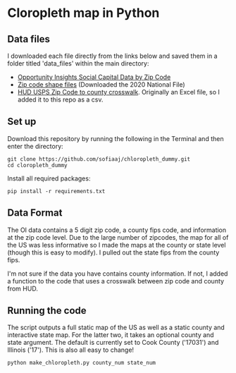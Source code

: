 # Cloropleth map in Python

## Data files

I downloaded each file directly from the links below and saved them in a folder titled 'data_files' within the main directory:

* [Opportunity Insights Social Capital Data by Zip Code](https://data.humdata.org/dataset/85ee8e10-0c66-4635-b997-79b6fad44c71/resource/ab878625-279b-4bef-a2b3-c132168d536e/download/social_capital_zip.csv)
* [Zip code shape files](https://www.census.gov/cgi-bin/geo/shapefiles/index.php?year=2020&layergroup=ZIP+Code+Tabulation+Areas) (Downloaded the 2020 National File)
* [HUD USPS Zip Code to county crosswalk](https://www.huduser.gov/apps/public/uspscrosswalk/home). Originally an Excel file, so I added it to this repo as a csv.

## Set up

Download this repository by running the following in the Terminal and then enter the directory:

```
git clone https://github.com/sofiaaj/chloropleth_dummy.git
cd cloropleth_dummy
```

Install all required packages:

```
pip install -r requirements.txt
```

## Data Format

The OI data contains a 5 digit zip code, a county fips code, and information at the zip code level. Due to the large number of zipcodes, the map for all of the US was less informative so I made the maps at the county or state level (though this is easy to modify). I pulled out the state fips from the county fips. 

I'm not sure if the data you have contains county information. If not, I added a function to the code that uses a crosswalk between zip code and county from HUD.

## Running the code

The script outputs a full static map of the US as well as a static county and interactive state map. For the latter two, it takes an optional county and state argument. The default is currently set to Cook County ('17031') and Illinois ('17'). This is also all easy to change!

```
python make_chloropleth.py county_num state_num
```
